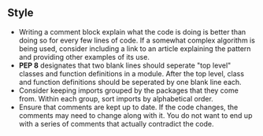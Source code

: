 ## Style

* Writing a comment block explain what the code is doing is better than doing so for every few lines of code. If a somewhat complex algorithm is being used, consider including a link to an article explaining the pattern and providing other examples of its use.
* **PEP 8** designates that two blank lines should seperate "top level" classes and function definitions in a module. After the top level, class and function definitions should be seperated by one blank line each.
* Consider keeping imports grouped by the packages that they come from. Within each group, sort imports by alphabetical order.
* Ensure that comments are kept up to date. If the code changes, the comments may need to change along with it. You do not want to end up with a series of comments that actually contradict the code.
